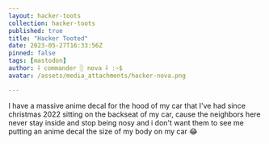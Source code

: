 ```yaml
---
layout: hacker-toots
collection: hacker-toots
published: true
title: "Hacker Tooted"
date: 2023-05-27T16:33:56Z
pinned: false
tags: [mastodon]
author: ⸸ commander ░ nova ⸸ :~$
avatar: /assets/media_attachments/hacker-nova.png

---
```


<p>I have a massive anime decal for the hood of my car that I&#39;ve had since christmas 2022 sitting on the backseat of my car, cause the neighbors here never stay inside and stop being nosy and i don&#39;t want them to see me putting an anime decal the size of my body on my car 😂​</p>


